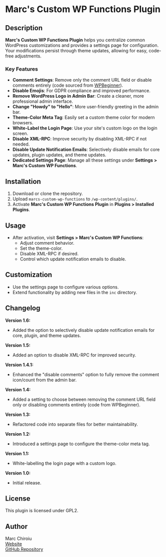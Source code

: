# Marc's Custom WP Functions Plugin

## Description

**Marc's Custom WP Functions Plugin** helps you centralize common WordPress customizations and provides a settings page for configuration. Your modifications persist through theme updates, allowing for easy, code-free adjustments.

### Key Features
- **Comment Settings**: Remove only the comment URL field or disable comments entirely (code sourced from [WPBeginner](https://www.wpbeginner.com/)).
- **Disable Emojis**: For GDPR compliance and improved performance.
- **Remove WordPress Logo in Admin Bar**: Create a cleaner, more professional admin interface.
- **Change "Howdy" to "Hello"**: More user-friendly greeting in the admin bar.
- **Theme-Color Meta Tag**: Easily set a custom theme color for modern browsers.
- **White-Label the Login Page**: Use your site's custom logo on the login screen.
- **Disable XML-RPC**: Improve security by disabling XML-RPC if not needed.
- **Disable Update Notification Emails**: Selectively disable emails for core updates, plugin updates, and theme updates.
- **Dedicated Settings Page**: Manage all these settings under **Settings > Marc's Custom WP Functions**.

## Installation

1. Download or clone the repository.
2. Upload `marcs-custom-wp-functions` to `/wp-content/plugins/`.
3. Activate **Marc's Custom WP Functions Plugin** in **Plugins > Installed Plugins**.

## Usage

- After activation, visit **Settings > Marc's Custom WP Functions**:
  - Adjust comment behavior.
  - Set the theme-color.
  - Disable XML-RPC if desired.
  - Control which update notification emails to disable.

## Customization

- Use the settings page to configure various options.
- Extend functionality by adding new files in the `inc` directory.

## Changelog

**Version 1.6:**
- Added the option to selectively disable update notification emails for core, plugin, and theme updates.

**Version 1.5:**
- Added an option to disable XML-RPC for improved security.

**Version 1.4.1:**
- Enhanced the "disable comments" option to fully remove the comment icon/count from the admin bar.

**Version 1.4:**
- Added a setting to choose between removing the comment URL field only or disabling comments entirely (code from WPBeginner).

**Version 1.3:**
- Refactored code into separate files for better maintainability.

**Version 1.2:**
- Introduced a settings page to configure the theme-color meta tag.

**Version 1.1:**
- White-labelling the login page with a custom logo.

**Version 1.0:**
- Initial release.

## License

This plugin is licensed under GPL2.

## Author

Marc Chiroiu  
[Website](https://chiroiu.com)  
[GitHub Repository](https://github.com/schischa/marcs-custom-wp-functions)
